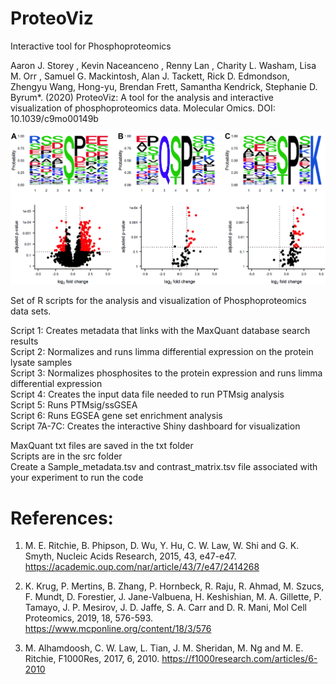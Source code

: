 # ProteoViz
Interactive tool for Phosphoproteomics <br>

Aaron J. Storey , Kevin Naceanceno , Renny Lan , Charity L. Washam, Lisa M. Orr , Samuel G. Mackintosh, Alan J. Tackett, Rick D. Edmondson, Zhengyu Wang, Hong-yu, Brendan Frett, Samantha Kendrick, Stephanie D. Byrum*. (2020) ProteoViz: A tool for the analysis and interactive visualization of phosphoproteomics data. Molecular Omics. DOI: 10.1039/c9mo00149b

![Graphical output of motifx Sequence motif analysis](https://github.com/ByrumLab/ProteoViz/blob/master/c9mo00149b-f4_hi-res.gif)


Set of R scripts for the analysis and visualization of Phosphoproteomics data sets. <br>

Script 1: Creates metadata that links with the MaxQuant database search results <br>
Script 2: Normalizes and runs limma differential expression on the protein lysate samples <br>
Script 3: Normalizes phosphosites to the protein expression and runs limma differential expression <br>
Script 4: Creates the input data file needed to run PTMsig analysis <br>
Script 5: Runs PTMsig/ssGSEA <br>
Script 6: Runs EGSEA gene set enrichment analysis <br>
Script 7A-7C: Creates the interactive Shiny dashboard for visualization

MaxQuant txt files are saved in the txt folder <br>
Scripts are in the src folder <br>
Create a Sample_metadata.tsv and contrast_matrix.tsv file associated with your experiment to run the code

# References:

1.	M. E. Ritchie, B. Phipson, D. Wu, Y. Hu, C. W. Law, W. Shi and G. K. Smyth, Nucleic Acids Research, 2015, 43, e47-e47. https://academic.oup.com/nar/article/43/7/e47/2414268

2.	K. Krug, P. Mertins, B. Zhang, P. Hornbeck, R. Raju, R. Ahmad, M. Szucs, F. Mundt, D. Forestier, J. Jane-Valbuena, H. Keshishian, M. A. Gillette, P. Tamayo, J. P. Mesirov, J. D. Jaffe, S. A. Carr and D. R. Mani, Mol Cell Proteomics, 2019, 18, 576-593. https://www.mcponline.org/content/18/3/576

3.	M. Alhamdoosh, C. W. Law, L. Tian, J. M. Sheridan, M. Ng and M. E. Ritchie, F1000Res, 2017, 6, 2010. https://f1000research.com/articles/6-2010
